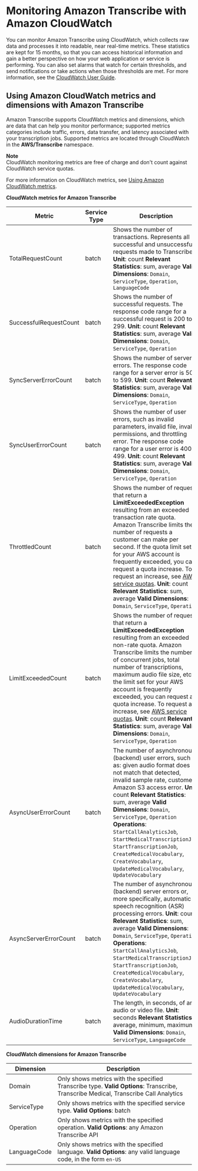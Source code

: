 # Monitoring Amazon Transcribe with Amazon CloudWatch<a name="monitoring-cloudwatch"></a>

You can monitor Amazon Transcribe using CloudWatch, which collects raw data and processes it into readable, near real\-time metrics\. These statistics are kept for 15 months, so that you can access historical information and gain a better perspective on how your web application or service is performing\. You can also set alarms that watch for certain thresholds, and send notifications or take actions when those thresholds are met\. For more information, see the [CloudWatch User Guide](https://docs.aws.amazon.com/AmazonCloudWatch/latest/monitoring/WhatIsCloudWatch.html)\.

## Using Amazon CloudWatch metrics and dimensions with Amazon Transcribe<a name="monitoring-cwmetrics"></a>

Amazon Transcribe supports CloudWatch metrics and dimensions, which are data that can help you monitor performance; supported metrics categories include traffic, errors, data transfer, and latency associated with your transcription jobs\. Supported metrics are located through CloudWatch in the **AWS/Transcribe** namespace\.

**Note**  
CloudWatch monitoring metrics are free of charge and don't count against CloudWatch service quotas\.

For more information on CloudWatch metrics, see [Using Amazon CloudWatch metrics](https://docs.aws.amazon.com/AmazonCloudWatch/latest/monitoring/working_with_metrics.html)\.


**CloudWatch metrics for Amazon Transcribe**  

| Metric | Service Type | Description | 
| --- | --- | --- | 
| TotalRequestCount | batch |  Shows the number of transactions\. Represents all successful and unsuccessful requests made to Transcribe\. **Unit**: count **Relevant Statistics**: sum, average **Valid Dimensions**: `Domain`, `ServiceType`, `Operation`, `LanguageCode`  | 
| SuccessfulRequestCount | batch |  Shows the number of successful requests\. The response code range for a successful request is 200 to 299\. **Unit**: count **Relevant Statistics**: sum, average **Valid Dimensions**: `Domain`, `ServiceType`, `Operation`  | 
| SyncServerErrorCount | batch |  Shows the number of servers errors\. The response code range for a server error is 500 to 599\. **Unit**: count **Relevant Statistics**: sum, average **Valid Dimensions**: `Domain`, `ServiceType`, `Operation`  | 
| SyncUserErrorCount | batch |  Shows the number of user errors, such as invalid parameters, invalid file, invalid permissions, and throttling error\. The response code range for a user error is 400 to 499\.  **Unit**: count **Relevant Statistics**: sum, average **Valid Dimensions**: `Domain`, `ServiceType`, `Operation`  | 
| ThrottledCount | batch |  Shows the number of requests that return a **LimitExceededException** resulting from an exceeded transaction rate quota\. Amazon Transcribe limits the number of requests a customer can make per second\. If the quota limit set for your AWS account is frequently exceeded, you can request a quota increase\. To request an increase, see [AWS service quotas](https://docs.aws.amazon.com/general/latest/gr/aws_service_limits.html)\. **Unit**: count **Relevant Statistics**: sum, average **Valid Dimensions**: `Domain`, `ServiceType`, `Operation`  | 
| LimitExceededCount | batch |  Shows the number of requests that return a **LimitExceededException** resulting from an exceeded non\-rate quota\. Amazon Transcribe limits the number of concurrent jobs, total number of transcriptions, maximum audio file size, etc\. If the limit set for your AWS account is frequently exceeded, you can request a quota increase\. To request an increase, see [AWS service quotas](https://docs.aws.amazon.com/general/latest/gr/aws_service_limits.html)\. **Unit**: count **Relevant Statistics**: sum, average **Valid Dimensions**: `Domain`, `ServiceType`, `Operation`  | 
| AsyncUserErrorCount | batch |  The number of asynchronous \(backend\) user errors, such as: given audio format does not match that detected, invalid sample rate, customer Amazon S3 access error\. **Unit**: count **Relevant Statistics**: sum, average **Valid Dimensions**: `Domain`, `ServiceType`, `Operation` **Operations**: `StartCallAnalyticsJob`, `StartMedicalTranscriptionJob`, `StartTranscriptionJob`, `CreateMedicalVocabulary`, `CreateVocabulary`, `UpdateMedicalVocabulary`, `UpdateVocabulary`  | 
| AsyncServerErrorCount | batch |  The number of asynchronous \(backend\) server errors or, more specifically, automatic speech recognition \(ASR\) processing errors\.  **Unit**: count **Relevant Statistics**: sum, average **Valid Dimensions**: `Domain`, `ServiceType`, `Operation` **Operations**: `StartCallAnalyticsJob`, `StartMedicalTranscriptionJob`, `StartTranscriptionJob`, `CreateMedicalVocabulary`, `CreateVocabulary`, `UpdateMedicalVocabulary`, `UpdateVocabulary`  | 
| AudioDurationTime | batch |  The length, in seconds, of an audio or video file\. **Unit**: seconds **Relevant Statistics**: average, minimum, maximum **Valid Dimensions**: `Domain`, `ServiceType`, `LanguageCode`  | 


**CloudWatch dimensions for Amazon Transcribe**  

| Dimension | Description | 
| --- | --- | 
| Domain |  Only shows metrics with the specified Transcribe type\. **Valid Options**: Transcribe, Transcribe Medical, Transcribe Call Analytics  | 
| ServiceType |  Only shows metrics with the specified service type\. **Valid Options**: batch  | 
| Operation |  Only shows metrics with the specified operation\. **Valid Options**: any Amazon Transcribe API  | 
| LanguageCode |  Only shows metrics with the specified language\. **Valid Options**: any valid language code, in the form `en-US`  | 
